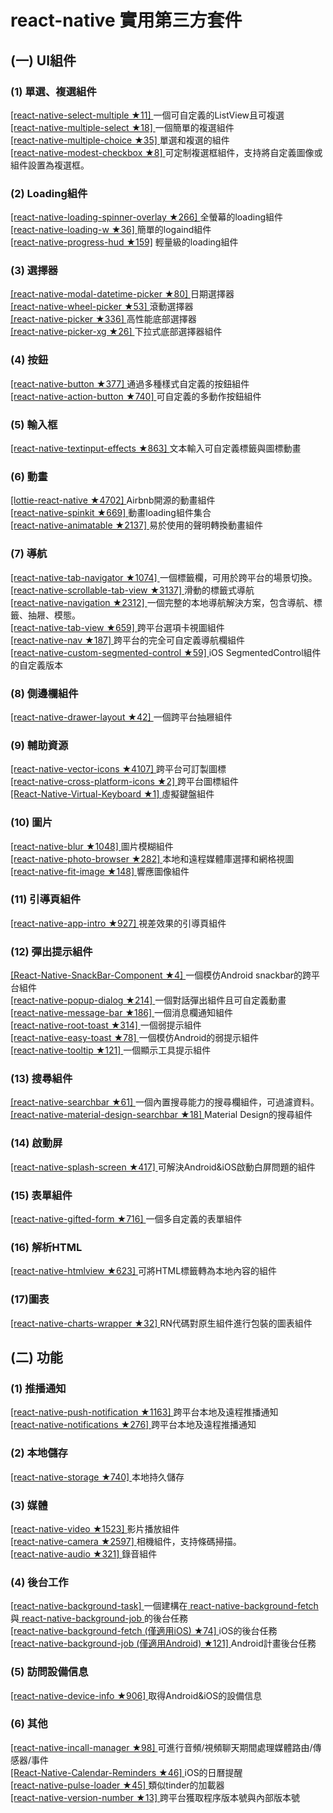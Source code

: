 # react-native 實用第三方套件 #

## (一) UI組件 ##
### (1) 單選、複選組件 ###
[ [react-native-select-multiple ★11] ](https://github.com/tableflip/react-native-select-multiple) 一個可自定義的ListView且可複選</br>
[ [react-native-multiple-select ★18] ](https://github.com/toystars/react-native-multiple-select) 一個簡單的複選組件</br>
[ [react-native-multiple-choice ★35] ](https://github.com/d-a-n/react-native-multiple-choice) 單選和複選的組件</br>
[ [react-native-modest-checkbox ★8] ](https://github.com/tiaanduplessis/react-native-modest-checkbox) 可定制複選框組件，支持將自定義圖像或組件設置為複選框。

### (2) Loading組件 ###
[ [react-native-loading-spinner-overlay ★266] ](https://github.com/niftylettuce/react-native-loading-spinner-overlay) 全螢幕的loading組件 </br>
[ [react-native-loading-w ★36] ](https://github.com/wenxucheng/react-native-loading-w) 簡單的logaind組件</br>
[ [react-native-progress-hud ★159]](https://github.com/naoufal/react-native-progress-hud) 輕量級的loading組件

### (3) 選擇器 ###
[ [react-native-modal-datetime-picker ★80] ](https://github.com/mmazzarolo/react-native-modal-datetime-picker) 日期選擇器</br>
[ [react-native-wheel-picker ★53] ](https://github.com/lesliesam/react-native-wheel-picker) 滾動選擇器</br>
[ [react-native-picker ★336] ](https://github.com/beefe/react-native-picker) 高性能底部選擇器</br>
[ [react-native-picker-xg ★26] ](https://github.com/xgfe/react-native-picker-xg) 下拉式底部選擇器組件

### (4) 按鈕 ###
[ [react-native-button ★377] ](https://github.com/APSL/react-native-button) 通過多種樣式自定義的按鈕組件</br>
[ [react-native-action-button ★740] ](https://github.com/mastermoo/react-native-action-button) 可自定義的多動作按鈕組件 

### (5) 輸入框 ###
[ [react-native-textinput-effects ★863] ](https://github.com/halilb/react-native-textinput-effects) 文本輸入可自定義標籤與圖標動畫

### (6) 動畫 ###
[ [lottie-react-native ★4702] ](https://github.com/airbnb/lottie-react-native) Airbnb開源的動畫組件</br>
[ [react-native-spinkit ★669] ](https://github.com/maxs15/react-native-spinkit) 動畫loading組件集合</br>
[ [react-native-animatable ★2137] ](https://github.com/oblador/react-native-animatable) 易於使用的聲明轉換動畫組件

### (7) 導航 ###
[ [react-native-tab-navigator ★1074] ](https://github.com/exponent/react-native-tab-navigator) 一個標籤欄，可用於跨平台的場景切換。</br>
[ [react-native-scrollable-tab-view ★3137] ](https://github.com/skv-headless/react-native-scrollable-tab-view) 滑動的標籤式導航</br>
[ [react-native-navigation ★2312] ](https://github.com/wix/react-native-navigation) 一個完整的本地導航解決方案，包含導航、標籤、抽屜、模態。</br>
[ [react-native-tab-view ★659] ](https://github.com/react-native-community/react-native-tab-view) 跨平台選項卡視圖組件</br>
[ [react-native-nav ★187] ](https://github.com/jineshshah36/react-native-nav) 跨平台的完全可自定義導航欄組件</br>
[ [react-native-custom-segmented-control ★59] ](https://github.com/wix/react-native-custom-segmented-control) iOS SegmentedControl組件的自定義版本

### (8) 側邊欄組件 ###
[ [react-native-drawer-layout ★42] ](https://github.com/react-native-community/react-native-drawer-layout) 一個跨平台抽屜組件

### (9) 輔助資源 ###
[ [react-native-vector-icons ★4107] ](https://github.com/oblador/react-native-vector-icons) 跨平台可訂製圖標</br>
[ [react-native-cross-platform-icons ★2] ](https://github.com/dwicao/react-native-cross-platform-icons) 跨平台圖標組件</br>
[ [React-Native-Virtual-Keyboard ★1] ](https://github.com/nshaposhnik/React-Native-Virtual-Keyboard) 虛擬鍵盤組件

### (10) 圖片 ###
[ [react-native-blur ★1048] ](https://github.com/react-native-community/react-native-blur) 圖片模糊組件</br>
[ [react-native-photo-browser ★282] ](https://github.com/halilb/react-native-photo-browser) 本地和遠程媒體庫選擇和網格視圖</br>
[ [react-native-fit-image ★148] ](https://github.com/huiseoul/react-native-fit-image) 響應圖像組件

### (11) 引導頁組件 ###
[ [react-native-app-intro ★927] ](https://github.com/FuYaoDe/react-native-app-intro) 視差效果的引導頁組件

### (12) 彈出提示組件 ###
[ [React-Native-SnackBar-Component ★4] ](https://github.com/SiDevesh/React-Native-SnackBar-Component) 一個模仿Android snackbar的跨平台組件</br>
[ [react-native-popup-dialog ★214] ](https://github.com/jacklam718/react-native-popup-dialog) 一個對話彈出組件且可自定義動畫</br>
[ [react-native-message-bar ★186] ](https://github.com/KBLNY/react-native-message-bar) 一個消息欄通知組件</br>
[ [react-native-root-toast ★314] ](https://github.com/magicismight/react-native-root-toast) 一個弱提示組件</br> 
[ [react-native-easy-toast ★78] ](https://github.com/crazycodeboy/react-native-easy-toast) 一個模仿Android的弱提示組件</br>
[ [react-native-tooltip ★121] ](https://github.com/chirag04/react-native-tooltip) 一個顯示工具提示組件

### (13) 搜尋組件 ###
[ [react-native-searchbar ★61] ](https://github.com/localz/react-native-searchbar) 一個內置搜尋能力的搜尋欄組件，可過濾資料。</br>
[ [react-native-material-design-searchbar ★18] ](https://github.com/ananddayalan/react-native-material-design-searchbar) Material Design的搜尋組件

### (14) 啟動屏 ###
[ [react-native-splash-screen ★417] ](https://github.com/crazycodeboy/react-native-splash-screen/blob/master/README.zh.md) 可解決Android&iOS啟動白屏問題的組件

### (15) 表單組件 ###
[ [react-native-gifted-form ★716] ](https://github.com/FaridSafi/react-native-gifted-form) 一個多自定義的表單組件

### (16) 解析HTML ###
[ [react-native-htmlview ★623] ](https://github.com/jsdf/react-native-htmlview) 可將HTML標籤轉為本地內容的組件

### (17)圖表 ###
[ [react-native-charts-wrapper ★32] ](https://github.com/wuxudong/react-native-charts-wrapper) RN代碼對原生組件進行包裝的圖表組件

## (二) 功能 ##
### (1) 推播通知 ###
[ [react-native-push-notification ★1163] ](https://github.com/zo0r/react-native-push-notification) 跨平台本地及遠程推播通知</br>
[ [react-native-notifications ★276] ](https://github.com/wix/react-native-notifications) 跨平台本地及遠程推播通知

### (2) 本地儲存 ###
[ [react-native-storage ★740] ](https://github.com/sunnylqm/react-native-storage/blob/master/README-CHN.md) 本地持久儲存

### (3) 媒體 ###
[ [react-native-video ★1523] ](https://github.com/react-native-community/react-native-video) 影片播放組件</br>
[ [react-native-camera ★2597] ](https://github.com/lwansbrough/react-native-camera) 相機組件，支持條碼掃描。</br>
[ [react-native-audio ★321] ](https://github.com/jsierles/react-native-audio) 錄音組件

### (4) 後台工作 ###
[ [react-native-background-task] ](https://www.npmjs.com/package/react-native-background-task) 一個建構在[ react-native-background-fetch ](https://github.com/transistorsoft/react-native-background-fetch)與[ react-native-background-job ](https://github.com/vikeri/react-native-background-job)的後台任務</br>
[ [react-native-background-fetch (僅適用iOS) ★74] ](https://github.com/transistorsoft/react-native-background-fetch) iOS的後台任務</br>
[ [react-native-background-job (僅適用Android) ★121] ](https://github.com/vikeri/react-native-background-job) Android計畫後台任務

### (5) 訪問設備信息 ###
[ [react-native-device-info ★906] ](https://github.com/rebeccahughes/react-native-device-info) 取得Android&iOS的設備信息

### (6) 其他 ###
[ [react-native-incall-manager ★98] ](https://github.com/zxcpoiu/react-native-incall-manager) 可進行音頻/視頻聊天期間處理媒體路由/傳感器/事件</br>
[ [React-Native-Calendar-Reminders ★46] ](https://github.com/wmcmahan/React-Native-Calendar-Reminders) iOS的日曆提醒</br>
[ [react-native-pulse-loader ★45] ](https://github.com/mastermoo/react-native-pulse-loader) 類似tinder的加載器</br>
[ [react-native-version-number ★13] ](https://github.com/APSL/react-native-version-number) 跨平台獲取程序版本號與內部版本號